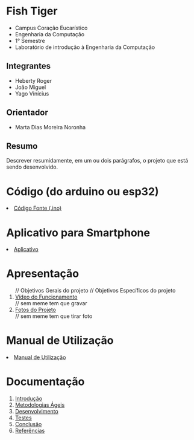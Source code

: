 # Fish Tiger 

* Campus Coração Eucarístico
* Engenharia da Computação
* 1° Semestre
* Laboratório de introdução à Engenharia da Computação


## Integrantes

* Heberty Roger
* João Miguel
* Yago Vinícius


## Orientador

* Marta Dias Moreira Noronha


## Resumo

Descrever resumidamente, em um ou dois parágrafos, o projeto que está sendo desenvolvido.


# Código (do arduino ou esp32)

<li><a href="Codigo/README.md"> Código Fonte (.ino)</a></li>


# Aplicativo para Smartphone

<li><a href="App/README.md"> Aplicativo </a></li>


# Apresentação

<ol> // Objetivos Gerais do projeto
     // Objetivos Específicos do projeto
<li><a href="Apresentacao/README.md"> Vídeo do Funcionamento</a></li> // sem meme tem que gravar
<li><a href="Apresentacao/README.md"> Fotos do Projeto</a></li> // sem meme tem que tirar foto
</ol>


# Manual de Utilização

<li><a href="Manual/manual de utilização.md"> Manual de Utilização</a></li>


# Documentação

<ol>
<li><a href="Documentacao/01-Introducão.md"> Introdução</a></li>
<li><a href="Documentacao/02-Metodologias Ágeis.md"> Metodologias Ágeis</a></li>
<li><a href="Documentacao/03-Desenvolvimento.md"> Desenvolvimento </a></li>
<li><a href="Documentacao/04-Testes.md"> Testes </a></li>
<li><a href="Documentacao/05-Conclusão.md"> Conclusão </a></li>
<li><a href="Documentacao/06-Referências.md"> Referências </a></li>
</ol>
